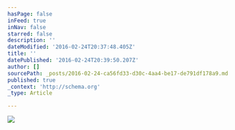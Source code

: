 ```yaml
---
hasPage: false
inFeed: true
inNav: false
starred: false
description: ''
dateModified: '2016-02-24T20:37:48.405Z'
title: ''
datePublished: '2016-02-24T20:39:50.207Z'
author: []
sourcePath: _posts/2016-02-24-ca56fd33-d30c-4aa4-be17-de791df178a9.md
published: true
_context: 'http://schema.org'
_type: Article

---
```

![](https://the-grid-user-content.s3-us-west-2.amazonaws.com/a508f210-f8df-4d44-865c-8f327f3588af.jpg)